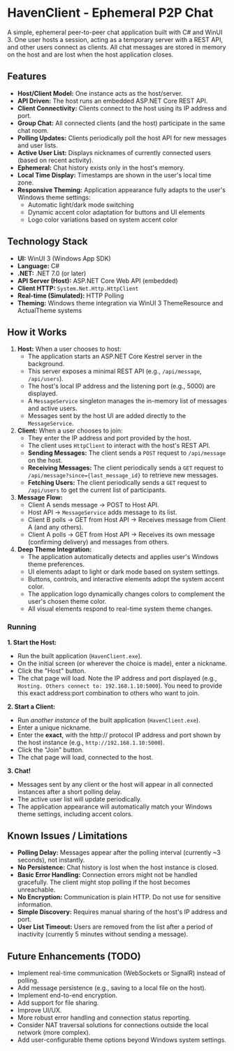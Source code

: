 ﻿# HavenClient - Ephemeral P2P Chat

A simple, ephemeral peer-to-peer chat application built with C# and WinUI 3. One user hosts a session, acting as a temporary server with a REST API, and other users connect as clients. All chat messages are stored in memory on the host and are lost when the host application closes.

## Features

*   **Host/Client Model:** One instance acts as the host/server.
*   **API Driven:** The host runs an embedded ASP.NET Core REST API.
*   **Client Connectivity:** Clients connect to the host using its IP address and port.
*   **Group Chat:** All connected clients (and the host) participate in the same chat room.
*   **Polling Updates:** Clients periodically poll the host API for new messages and user lists.
*   **Active User List:** Displays nicknames of currently connected users (based on recent activity).
*   **Ephemeral:** Chat history exists only in the host's memory.
*   **Local Time Display:** Timestamps are shown in the user's local time zone.
*   **Responsive Theming:** Application appearance fully adapts to the user's Windows theme settings:
    * Automatic light/dark mode switching
    * Dynamic accent color adaptation for buttons and UI elements
    * Logo color variations based on system accent color

## Technology Stack

*   **UI:** WinUI 3 (Windows App SDK)
*   **Language:** C#
*   **.NET:** .NET 7.0 (or later)
*   **API Server (Host):** ASP.NET Core Web API (embedded)
*   **Client HTTP:** `System.Net.Http.HttpClient`
*   **Real-time (Simulated):** HTTP Polling
*   **Theming:** Windows theme integration via WinUI 3 ThemeResource and ActualTheme systems

## How it Works

1.  **Host:** When a user chooses to host:
    *   The application starts an ASP.NET Core Kestrel server in the background.
    *   This server exposes a minimal REST API (e.g., `/api/message`, `/api/users`).
    *   The host's local IP address and the listening port (e.g., 5000) are displayed.
    *   A `MessageService` singleton manages the in-memory list of messages and active users.
    *   Messages sent by the host UI are added directly to the `MessageService`.
2.  **Client:** When a user chooses to join:
    *   They enter the IP address and port provided by the host.
    *   The client uses `HttpClient` to interact with the host's REST API.
    *   **Sending Messages:** The client sends a `POST` request to `/api/message` on the host.
    *   **Receiving Messages:** The client periodically sends a `GET` request to `/api/message?since={last_message_id}` to retrieve new messages.
    *   **Fetching Users:** The client periodically sends a `GET` request to `/api/users` to get the current list of participants.
3.  **Message Flow:**
    *   Client A sends message -> POST to Host API.
    *   Host API -> `MessageService` adds message to its list.
    *   Client B polls -> GET from Host API -> Receives message from Client A (and any others).
    *   Client A polls -> GET from Host API -> Receives its own message (confirming delivery) and messages from others.
4.  **Deep Theme Integration:**
    *   The application automatically detects and applies user's Windows theme preferences.
    *   UI elements adapt to light or dark mode based on system settings.
    *   Buttons, controls, and interactive elements adopt the system accent color.
    *   The application logo dynamically changes colors to complement the user's chosen theme color.
    *   All visual elements respond to real-time system theme changes.


### Running

**1. Start the Host:**

*   Run the built application (`HavenClient.exe`).
*   On the initial screen (or wherever the choice is made), enter a nickname.
*   Click the "Host" button.
*   The chat page will load. Note the IP address and port displayed (e.g., `Hosting. Others connect to: 192.168.1.10:5000`). You need to provide this exact address:port combination to others who want to join.

**2. Start a Client:**

*   Run *another instance* of the built application (`HavenClient.exe`).
*   Enter a unique nickname.
*   Enter the **exact**, with the http:// protocol IP address and port shown by the host instance (e.g., `http://192.168.1.10:5000`).
*   Click the "Join" button.
*   The chat page will load, connected to the host.

**3. Chat!**

*   Messages sent by any client or the host will appear in all connected instances after a short polling delay.
*   The active user list will update periodically.
*   The application appearance will automatically match your Windows theme settings, including accent colors.

## Known Issues / Limitations

*   **Polling Delay:** Messages appear after the polling interval (currently ~3 seconds), not instantly.
*   **No Persistence:** Chat history is lost when the host instance is closed.
*   **Basic Error Handling:** Connection errors might not be handled gracefully. The client might stop polling if the host becomes unreachable.
*   **No Encryption:** Communication is plain HTTP. Do not use for sensitive information.
*   **Simple Discovery:** Requires manual sharing of the host's IP address and port.
*   **User List Timeout:** Users are removed from the list after a period of inactivity (currently 5 minutes without sending a message).

## Future Enhancements (TODO)

*   Implement real-time communication (WebSockets or SignalR) instead of polling.
*   Add message persistence (e.g., saving to a local file on the host).
*   Implement end-to-end encryption.
*   Add support for file sharing.
*   Improve UI/UX.
*   More robust error handling and connection status reporting.
*   Consider NAT traversal solutions for connections outside the local network (more complex).
*   Add user-configurable theme options beyond Windows system settings.